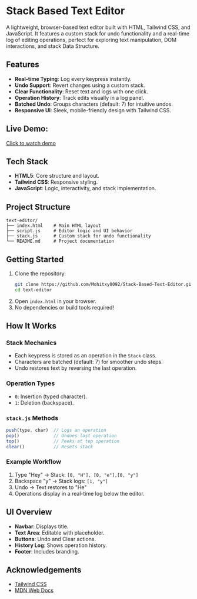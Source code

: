 # Stack Based Text Editor

A lightweight, browser-based text editor built with HTML, Tailwind CSS, and JavaScript. It features a custom stack for undo functionality and a real-time log of editing operations, perfect for exploring text manipulation, DOM interactions, and stack Data Structure.

## Features
- **Real-time Typing**: Log every keypress instantly.
- **Undo Support**: Revert changes using a custom stack.
- **Clear Functionality**: Reset text and logs with one click.
- **Operation History**: Track edits visually in a log panel.
- **Batched Undo**: Groups characters (default: 7) for intuitive undos.
- **Responsive UI**: Sleek, mobile-friendly design with Tailwind CSS.
## Live Demo:
[Click to watch demo]([https://stack-based-text-editor.vercel.app/])
## Tech Stack
- **HTML5**: Core structure and layout.
- **Tailwind CSS**: Responsive styling.
- **JavaScript**: Logic, interactivity, and stack implementation.

## Project Structure
```
text-editor/
├── index.html    # Main HTML layout
├── script.js     # Editor logic and UI behavior
├── stack.js      # Custom stack for undo functionality
└── README.md     # Project documentation
```

## Getting Started
1. Clone the repository:
   ```bash
   git clone https://github.com/Mohitxy0092/Stack-Based-Text-Editor.git
   cd text-editor
   ```
2. Open `index.html` in your browser.
3. No dependencies or build tools required!

## How It Works
### Stack Mechanics
- Each keypress is stored as an operation in the `Stack` class.
- Characters are batched (default: 7) for smoother undo steps.
- Undo restores text by reversing the last operation.

### Operation Types
- `0`: Insertion (typed character).
- `1`: Deletion (backspace).

### `stack.js` Methods
```js
push(type, char)  // Logs an operation
pop()             // Undoes last operation
top()             // Peeks at top operation
clear()           // Resets stack
```

### Example Workflow
1. Type "Hey" → Stack: `[0, "H"], [0, "e"],[0, "y"] `
2. Backspace "y" → Stack logs: `[1, "y"]`
3. Undo → Text restores to "He"
4. Operations display in a real-time log below the editor.

## UI Overview
- **Navbar**: Displays title.
- **Text Area**: Editable with placeholder.
- **Buttons**: Undo and Clear actions.
- **History Log**: Shows operation history.
- **Footer**: Includes branding.

## Acknowledgements
- [Tailwind CSS](https://tailwindcss.com/)
- [MDN Web Docs](https://developer.mozilla.org/)
